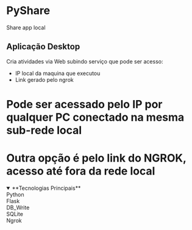 # PyShare
Share app local

## Aplicação Desktop 
Cria atividades via Web subindo serviço que pode ser acesso:

* IP local da maquina que executou
* Link gerado pelo ngrok


# **Pode ser acessado pelo IP por qualquer PC conectado na mesma sub-rede local** <br/>
# **Outra opção é pelo link do NGROK, acesso até fora da rede local**


<details open>
<summary> **Tecnologias Principais** </summary>
  Python <br/>
  Flask <br/>
  DB_Write <br/>
  SQLite <br/>
  Ngrok <br/>
</details>

